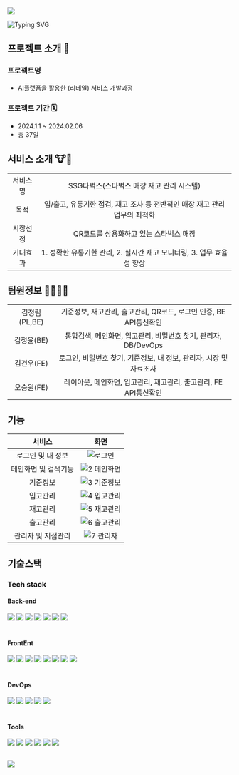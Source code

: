 <img src="https://capsule-render.vercel.app/api?type=waving&color=color=0:BACFB1,25:98B78A,50:769F63,75:54883D,100:213618&height=190&section=header&text=SSGTARBUCKS&fontColor=ffffff&fontSize=60&animation=fadeIn&fontAlignY=38&"/>


![Typing SVG](https://readme-typing-svg.demolab.com?font=Alkatra&weight=500&size=35&duration=4000&pause=3&color=769F63&center=false&vCenter=false&multiline=true&repeat=true&width=1000&height=100&lines=Team+AwesomeBeans+!👋)



## 프로젝트 소개 📢

### 프로젝트명 
- AI플랫폼을 활용한 (리테일) 서비스 개발과정

### 프로젝트 기간 🗓️
- 2024.1.1 ~ 2024.02.06 
- 총 37일


## 서비스 소개 🐮🐶
|||
|:--:|:--:|
|서비스명| SSG타벅스(스타벅스 매장 재고 관리 시스템)|
|목적|입/출고, 유통기한 점검, 재고 조사 등 전반적인 매장 재고 관리 업무의 최적화|
|시장선정|QR코드를 상용화하고 있는 스타벅스 매장|
|기대효과|1. 정확한 유통기한 관리, 2. 실시간 재고 모니터링, 3. 업무 효율성 향상|


## 팀원정보 👩‍💻🧑‍💻

|||
|:--:|:--:|
| 김정림(PL,BE) |  기준정보, 재고관리, 출고관리, QR코드, 로그인 인증, BE API통신확인 |
| 김정윤(BE) |  통합검색, 메인화면, 입고관리, 비밀번호 찾기, 관리자, DB/DevOps |
| 김건우(FE) | 로그인, 비밀번호 찾기, 기준정보, 내 정보, 관리자, 시장 및 자료조사 |
| 오승원(FE) | 레이아웃, 메인화면, 입고관리, 재고관리, 출고관리, FE API통신확인 |
## 기능

<!-- Table -->
|서비스|화면|
|:--:|:--:|
|로그인 및 내 정보| ![로그인](https://github.com/AWESOMEBEANS/SSGTARBUCKS/assets/139051542/d51f0141-b6b6-472f-8099-0511f3af666f)|
|메인화면 및 검색기능|![2 메인화면](https://github.com/AWESOMEBEANS/SSGTARBUCKS/assets/139051542/225ca40a-aa61-4184-b620-74e7fb84848f) |
|기준정보|![3 기준정보](https://github.com/AWESOMEBEANS/SSGTARBUCKS/assets/139051542/3c4b91f1-82a8-41ab-867a-90432396fdd4)    |
|입고관리| ![4 입고관리](https://github.com/AWESOMEBEANS/SSGTARBUCKS/assets/139051542/7ae400d8-1b38-43cb-a76d-b87e354f30c6)  |
|재고관리| ![5 재고관리](https://github.com/AWESOMEBEANS/SSGTARBUCKS/assets/139051542/1a1d6e85-bd89-4c68-9beb-5c059f4ba442)   |
|출고관리| ![6 출고관리](https://github.com/AWESOMEBEANS/SSGTARBUCKS/assets/139051542/d6971a57-8010-4af7-9b8d-1acc8e9ff369) |
|관리자 및 지점관리| ![7 관리자](https://github.com/AWESOMEBEANS/SSGTARBUCKS/assets/139051542/7467702d-b969-4a43-8286-6859fd3f82ed) |

##


<!-- Tech stack -->
## 기술스택

### Tech stack



#### Back-end  
<img src="https://img.shields.io/badge/Java-007396?style=flat&logo=java&logoColor=white" /> <img src="https://img.shields.io/badge/SpringBoot-6DB33F?style=flat&logo=springboot&logoColor=white" />
<img src="https://img.shields.io/badge/Spring Security-6DB33F?style=flat&logo=Spring Security&logoColor=white" />
<img src="https://img.shields.io/badge/MySQL-4479A1?style=flat&logo=MySQL&logoColor=white" /> <img src="https://img.shields.io/badge/JWT-4B4B77?style=flat&logo=JWT&logoColor=white" />
<img src="https://img.shields.io/badge/MyBatis-C4242B?style=flat&logo=MyBatis&logoColor=white" />
<img src="https://img.shields.io/badge/ZXNG-092E20?style=flat&logo=ZXNG&logoColor=white" />


#

#### FrontEnt  
<img src="https://img.shields.io/badge/HTML5-E34F26?style=flat&logo=HTML5&logoColor=white" /> <img src="https://img.shields.io/badge/CSS3-1572B6?style=flat&logo=CSS3&logoColor=white" />
<img src="https://img.shields.io/badge/JavaScript-F7DF1E?style=flat&logo=JavaScript&logoColor=white" />
<img src="https://img.shields.io/badge/React-61DAFB?style=flat&logo=React&logoColor=white"/>
<img src="https://img.shields.io/badge/Tailwindcss-06B6D4?style=flat&logo=tailwindcss&logoColor=white"/>
<img src="https://img.shields.io/badge/DAY.js-FF7751?style=flat&logo=DAY.JS&logoColor=white" />
<img src="https://img.shields.io/badge/AXIOS-5A29E4?style=flat&logo=axios&logoColor=white" />
<img src="https://img.shields.io/badge/ReactRouter-CA4245?style=flat&logo=reactrouter&logoColor=white" />

#

#### DevOps  
<img src="https://img.shields.io/badge/NGINX-009639?style=flat&logo=nginx&logoColor=white"/> <img src="https://img.shields.io/badge/Jenkins-D24939?style=flat&logo=jenkins&logoColor=white"/>
<img src="https://img.shields.io/badge/amazonrds-527FFF?style=flat&logo=amazonrds&logoColor=white"/>
<img src="https://img.shields.io/badge/amazons3-DD344C?style=flat&logo=amazons3&logoColor=white"/>
<img src="https://img.shields.io/badge/Amazonaws-232F3E?style=flat&for-the-badge&logo=amazonaws&logoColor=white" /> 

#

#### Tools
<img src="https://img.shields.io/badge/VisualStudioCode-007ACC?style=flat&logo=visualstudiocode&logoColor=white"/> <img src="https://img.shields.io/badge/Github-181717?style=flat&logo=github&logoColor=white"/>
<img src="https://img.shields.io/badge/Notion-000000?style=flat&logo=notion&logoColor=white"/>
<img src="https://img.shields.io/badge/Figma-F24E1E?style=flat&logo=figma&logoColor=white"/>
<img src="https://img.shields.io/badge/Gather-21375A?style=flat&logo=gather&logoColor=white"/>
<img src="https://img.shields.io/badge/draw.io-FFA200?style=flat&logo=draw.io&logoColor=white"/>


##



<img src="https://capsule-render.vercel.app/api?type=waving&color=0:BACFB1,25:98B78A,50:769F63,75:54883D,100:213618&height=150&section=footer" />
